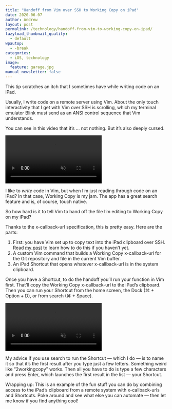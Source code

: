```yaml
---
title: "Handoff from Vim over SSH to Working Copy on iPad"
date: 2020-06-07
author: Andrew
layout: post
permalink: /technology/handoff-from-vim-to-working-copy-on-ipad/
lazyload_thumbnail_quality:
  - default
wpautop:
  - -break
categories:
  - iOS, technology
image:
  feature: garage.jpg
manual_newsletter: false
---
```

This tip scratches an itch that I sometimes have while writing code on an iPad.

Usually, I write code on a remote server using Vim. About the only touch interactivity that I get with Vim over SSH is scrolling, which my terminal emulator Blink must send as an ANSI control sequence that Vim understands.

You can see in this video that it’s ... not nothing. But it’s also deeply cursed.

<video loop autoplay muted playsinline>
<source src="/assets/video/vim-scroll-ssh.mp4" type="video/mp4">
</video>

I like to _write_ code in Vim, but when I’m just reading through code on an iPad? In that case, Working Copy is my jam. The app has a great search feature and is, of course, touch native.

So how hard is it to tell Vim to hand off the file I’m editing to Working Copy on my iPad?

Thanks to the x-callback-url specification, this is pretty easy. Here are the parts:

1. First: you have Vim set up to copy text into the iPad clipboard over SSH. Read [my post](https://andrewbrookins.com/technology/copying-to-the-ios-clipboard-over-ssh-with-control-codes/) to learn how to do this if you haven’t yet.
2. A custom Vim command that builds a Working Copy x-callback-url for the Git repository and file in the current Vim buffer.
3. An iPad Shortcut that opens whatever x-callback-url is in the system clipboard.

Once you have a Shortcut, to do the handoff you’ll run your function in Vim first. That’ll copy the Working Copy x-callback-url to the iPad’s clipboard. Then you can run your Shortcut from the home screen, the Dock (⌘ + Option + D), or from search (⌘ + Space).

<video loop autoplay muted playsinline>
<source src="/assets/video/handoff-working-copy.mp4" type="video/mp4">
</video>

My advice if you use search to run the Shortcut — which I do — is to name it so that it’s the first result after you type just a few letters. Something weird like “2workingcopy” works. Then all you have to do is type a few characters and press Enter, which launches the first result in the list — your Shortcut.

Wrapping up: This is an example of the fun stuff you can do by combining access to the iPad’s clipboard from a remote system with x-callback-urls and Shortcuts. Poke around and see what else you can automate — then let me know if you find anything cool!